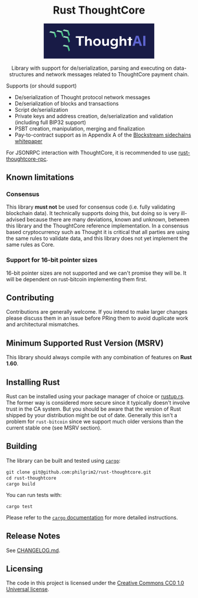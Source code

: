 <div align="center">
  <h1>Rust ThoughtCore</h1>

  <img alt="ThoughtAI logo source files under /logo" src="./logo/thoughtailogo.png" width="300" />

  <p>Library with support for de/serialization, parsing and executing on data-structures
    and network messages related to ThoughtCore payment chain.
  </p>
</div>

Supports (or should support)

* De/serialization of Thought protocol network messages
* De/serialization of blocks and transactions
* Script de/serialization
* Private keys and address creation, de/serialization and validation (including full BIP32 support)
* PSBT creation, manipulation, merging and finalization
* Pay-to-contract support as in Appendix A of the [Blockstream sidechains whitepaper](https://www.blockstream.com/sidechains.pdf)

For JSONRPC interaction with ThoughtCore, it is recommended to use
[rust-thoughtcore-rpc](https://github.com/philgrim2/rust-thoughtcore-rpc).

## Known limitations

### Consensus

This library **must not** be used for consensus code (i.e. fully validating
blockchain data). It technically supports doing this, but doing so is very
ill-advised because there are many deviations, known and unknown, between
this library and the ThoughtCore reference implementation. In a consensus
based cryptocurrency such as Thought it is critical that all parties are
using the same rules to validate data, and this library does not yet implement 
the same rules as Core.



### Support for 16-bit pointer sizes

16-bit pointer sizes are not supported and we can't promise they will be.
It will be dependent on rust-bitcoin implementing them first.

## Contributing

Contributions are generally welcome. If you intend to make larger changes please
discuss them in an issue before PRing them to avoid duplicate work and
architectural mismatches.

## Minimum Supported Rust Version (MSRV)

This library should always compile with any combination of features on **Rust 1.60**.

## Installing Rust

Rust can be installed using your package manager of choice or
[rustup.rs](https://rustup.rs). The former way is considered more secure since
it typically doesn't involve trust in the CA system. But you should be aware
that the version of Rust shipped by your distribution might be out of date.
Generally this isn't a problem for `rust-bitcoin` since we support much older
versions than the current stable one (see MSRV section).

## Building

The library can be built and tested using [`cargo`](https://github.com/rust-lang/cargo/):

```
git clone git@github.com:philgrim2/rust-thoughtcore.git
cd rust-thoughtcore
cargo build
```

You can run tests with:

```
cargo test
```

Please refer to the [`cargo` documentation](https://doc.rust-lang.org/stable/cargo/) for more detailed instructions.

## Release Notes

See [CHANGELOG.md](CHANGELOG.md).


## Licensing

The code in this project is licensed under the [Creative Commons CC0 1.0
Universal license](LICENSE).
